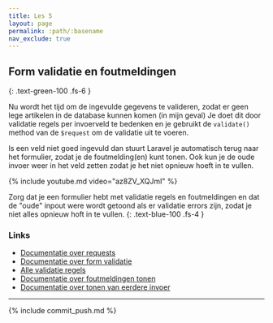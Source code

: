 ```yaml
---
title: Les 5
layout: page
permalink: :path/:basename
nav_exclude: true
---
```


## Form validatie en foutmeldingen
{: .text-green-100 .fs-6 }

Nu wordt het tijd om de ingevulde gegevens te valideren, zodat er geen lege artikelen in de database kunnen komen (in mijn geval)
Je doet dit door validatie regels per invoerveld te bedenken en je gebruikt de `validate()` method van de `$request` om de validatie uit te voeren.

Is een veld niet goed ingevuld dan stuurt Laravel je automatisch terug naar het formulier, zodat je de foutmelding(en) kunt tonen. Ook kun je de oude invoer weer in het veld zetten zodat je het niet opnieuw hoeft in te vullen.


{% include youtube.md video="az8ZV_XQJmI" %}

Zorg dat je een formulier hebt met validatie regels en foutmeldingen en dat de "oude" inpout were wordt getoond als er validatie errors zijn, zodat je niet alles opnieuw hoft in te vullen.
{: .text-blue-100 .fs-4 }

### Links
- [Documentatie over requests](https://laravel.com/docs/9.x/requests)
- [Documentatie over form validatie](https://laravel.com/docs/9.x/validation)
- [Alle validatie regels](https://laravel.com/docs/9.x/validation#available-validation-rules)
- [Documentatie over foutmeldingen tonen ](https://laravel.com/docs/9.x/validation#quick-displaying-the-validation-errors)
- [Documentatie over tonen van eerdere invoer](https://laravel.com/docs/9.x/requests#old-input)

---

{% include commit_push.md %}


